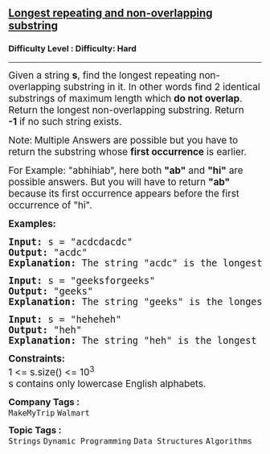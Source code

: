 <h2><a href="https://www.geeksforgeeks.org/problems/longest-repeating-and-non-overlapping-substring3421/1?page=6&category=Strings&sortBy=submissions">Longest repeating and non-overlapping substring</a></h2><h3>Difficulty Level : Difficulty: Hard</h3><hr><div class="problems_problem_content__Xm_eO"><p><span style="font-size: 14pt;">Given a string <strong>s</strong>, find the longest repeating non-overlapping substring in it. In other words find 2 identical substrings of maximum length which <strong>do not overlap</strong>. Return the longest non-overlapping substring. Return <strong>-1</strong>&nbsp;if no such string exists.</span></p>
<p><span style="font-size: 14pt;">Note:<strong> </strong>Multiple Answers are possible but you have to return the substring whose <strong>first occurrence</strong> is earlier.</span></p>
<p><span style="font-size: 14pt;">For Example: "abhihiab", here both <strong>"ab"</strong> and <strong>"hi"</strong> are possible answers. But you will have to return <strong>"ab"</strong> because its first occurrence appears before the first occurrence of "hi".</span></p>
<p><span style="font-size: 14pt;"><strong>Examples:</strong></span></p>
<pre><span style="font-size: 14pt;"><strong>Input:</strong>&nbsp;s =<strong> </strong>"acdcdacdc"
<strong>Output: </strong>"acdc"
<strong>Explanation: </strong>The string "acdc" is the longest Substring of s which is repeating but not overlapping.</span></pre>
<pre><span style="font-size: 14pt;"><strong>Input:</strong> s = "geeksforgeeks"<br><strong>Output: </strong>"geeks"<br><strong>Explanation: </strong>The string "geeks" is the longest subString of s which is repeating but not overlapping.<br></span></pre>
<pre><span style="font-size: 14pt;"><strong>Input:</strong>&nbsp;s =<strong> </strong>"heheheh"
<strong>Output: </strong>"heh"
<strong>Explanation: </strong>The string "heh" is the longest Substring of s which is repeating but not overlapping.</span></pre>
<p><span style="font-size: 14pt;"><strong>Constraints:</strong><br>1 &lt;= s.size() &lt;= 10<sup>3</sup><br>s contains only lowercase English alphabets.</span></p></div><p><span style=font-size:18px><strong>Company Tags : </strong><br><code>MakeMyTrip</code>&nbsp;<code>Walmart</code>&nbsp;<br><p><span style=font-size:18px><strong>Topic Tags : </strong><br><code>Strings</code>&nbsp;<code>Dynamic Programming</code>&nbsp;<code>Data Structures</code>&nbsp;<code>Algorithms</code>&nbsp;